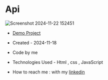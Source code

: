 # Api
![Screenshot 2024-11-22 152451](https://github.com/user-attachments/assets/83762235-762e-40ac-81e2-9616d1029c23)
- [Demo Project](https://zahrakrmi.github.io/Api/)

- Created - 2024-11-18
- Code by me
- Technologies Used - Html , css , JavaScript 
- How to reach me : with my [linkedin](https://www.linkedin.com/in/zahra-karami-7643ba231/)

